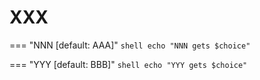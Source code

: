 # XXX

=== "NNN [default: AAA]"
    ```shell
    echo "NNN gets $choice"
    ```

=== "YYY [default: BBB]"
    ```shell
    echo "YYY gets $choice"
    ```
